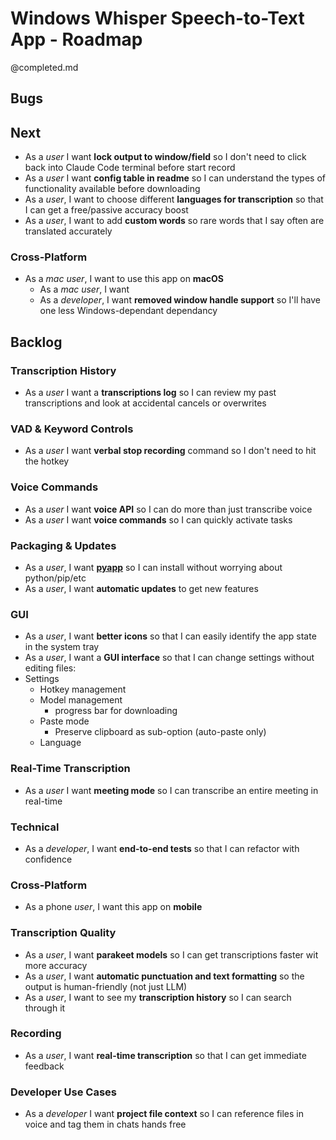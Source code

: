 # Windows Whisper Speech-to-Text App - Roadmap
@completed.md

## Bugs

## Next
- As a *user* I want **lock output to window/field** so I don't need to click back into Claude Code terminal before start record
- As a *user* I want **config table in readme** so I can understand the types of functionality available before downloading
- As a *user*, I want to choose different **languages for transcription** so that I can get a free/passive accuracy boost
- As a *user*, I want to add **custom words** so rare words that I say often are translated accurately

### Cross-Platform
- As a *mac user*, I want to use this app on **macOS**
    - As a *mac user*, I want 
    - As a *developer*, I want **removed window handle support** so I'll have one less Windows-dependant dependancy

## Backlog

### Transcription History
- As a *user* I want a **transcriptions log** so I can review my past transcriptions and look at accidental cancels or overwrites

### VAD & Keyword Controls
- As a *user* I want **verbal stop recording** command so I don't need to hit the hotkey

### Voice Commands
- As a *user* I want **voice API** so I can do more than just transcribe voice
- As a *user* I want **voice commands** so I can quickly activate tasks

### Packaging & Updates
- As a *user*, I want [**pyapp**](https://github.com/ofek/pyapp) so I can install without worrying about python/pip/etc
- As a *user*, I want **automatic updates** to get new features

### GUI
- As a *user*, I want **better icons** so that I can easily identify the app state in the system tray
- As a *user*, I want a **GUI interface** so that I can change settings without editing files:
- Settings
    - Hotkey management
    - Model management
        - progress bar for downloading
    - Paste mode
        - Preserve clipboard as sub-option (auto-paste only)
    - Language
### Real-Time Transcription
- As a *user* I want **meeting mode** so I can transcribe an entire meeting in real-time

### Technical
- As a *developer*, I want **end-to-end tests** so that I can refactor with confidence

### Cross-Platform
- As a phone *user*, I want this app on **mobile**

### Transcription Quality
- As a *user*, I want **parakeet models** so I can get transcriptions faster wit more accuracy
- As a *user*, I want **automatic punctuation and text formatting** so the output is human-friendly (not just LLM)
- As a *user*, I want to see my **transcription history** so I can search through it

### Recording
- As a *user*, I want **real-time transcription** so that I can get immediate feedback

### Developer Use Cases
- As a *developer* I want **project file context** so I can reference files in voice and tag them in chats hands free